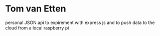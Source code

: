 # Tom van Etten
personal JSON api to expirement with express js and to push data to the cloud from a local raspberry pi
